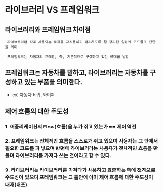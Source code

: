 # 라이브러리 VS 프레임워크

## 라이브러리와 프레임워크 차이점
```
 라이브러리란 자주 사용되는 로직을 재사용하기 편리하도록 잘 정리한 일련의 코드들의 집합을 의미

 프레임워크는 자동차의 프레임, 즉, 기본적으로 구성하고 있는 뼈대를 말함
```

## 프레임워크는 자동차를 말하고, 라이브러리는 자동차를 구성하고 있는 부품을 의미한다.
- ex) 자동차 바퀴, 와이퍼

## 제어 흐름의 대한 주도성

### 1. 어플리케이션의 Flow(흐름)을 누가 쥐고 있는가 == 제어 역전
### 2. 프레임워크는 전체적인 흐름을 스스로가 쥐고 있으며 사용자는 그 안에서 필요한 코드를 짜 넣으며 반면에 라이브러리는 사용자가 전체적인 흐름을 만들며 라이브러리를 가져다 쓰는 것이라고 할 수 있다.
### 3. 라이브러리는 라이브러리를 가져다가 사용하고 호출하는 측에 전적으로 주도성이 있으며 프레임워크는 그 틀안에 이미 제어 흐름에 대한 주도성이 내재(내포)